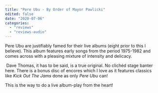 ```yaml
---
title: "Pere Ubu - By Order of Mayor Pawlicki"
edited: false
date: "2020-07-06"
categories:
  - "reviews"
  - "reviews-audio"
---
```


Pere Ubu are justifiably famed for their live albums (eight prior to this I believe). This album features early songs from the period 1975-1982 and comes across with a pleasing mixture of intensity and delicacy. 

 Dave Thomas, it has to be said, is a true original. No clichéd stage banter here. There is a bonus disc of encores which I love as it features classics like _Kick Out The Jams_ done as only _Pere Ubu_ can!

This is the way to do a live album-play from the heart!
